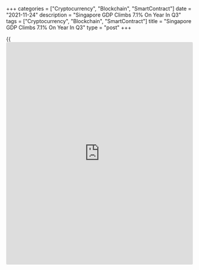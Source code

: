 +++
categories = ["Cryptocurrency", "Blockchain", "SmartContract"]
date = "2021-11-24"
description = "Singapore GDP Climbs 7.1% On Year In Q3"
tags = ["Cryptocurrency", "Blockchain", "SmartContract"]
title = "Singapore GDP Climbs 7.1% On Year In Q3"
type = "post"
+++

{{<iframe id="large-banner" src="https://www.bounty.group/#slide=9.0" width="100%" height="600" scrolling="no" style="border: 0px solid rgb(216, 221, 230); border-radius: 3px;">}}

Singapore's gross domestic product grew 7.1 percent on year in the third
quarter of 2021, the Ministry of Trade and Industry said on Wednesday.

That exceeded expectations for an increase of 6.5 percent following the
upwardly revised 15.2 percent spike in the previous three months
(originally 14.7 percent).

On a seasonally adjusted quarterly basis, GDP was up 1.3 percent - again
beating forecasts for a gain of 1.0 percent following the upwardly
revised 1.4 percent contraction in the second quarter (originally -1.8
percent).

Upon the release of the data, the MTI raised its forecast for annual
growth in 2021 to 7.0 percent and in the range of 3 to 5 percent in
2022.

For comments and feedback [contact](https://www.playgroundfx.com/contact/): editorial@rtt[news](https://www.letsplayfx.com/blog/forex-news-website/).com

[Economic News][1]

 **What parts of the world are seeing the best (and worst) economic
performances lately? Click[here][2] to check out our [Econ Scorecard][2]
and find out! See up-to-the-moment [ranking](https://www.playgroundfx.com/blog/crypto-exchange-ranking/)s for the best and worst
performers in [GDP][3], [unemployment rate][4], [inflation][5] and much
more.**

   1. www.rtt[news](https://www.letsplayfx.com/blog/forex-news-website/).com/Content/EconomicNews.aspx
   2. www.rtt[news](https://www.letsplayfx.com/blog/forex-news-website/).com/economic-scorecard/world-rank/industrial-production/highest-performance.aspx
   3. www.rtt[news](https://www.letsplayfx.com/blog/forex-news-website/).com/economic-scorecard/world-rank/GDP/highest-performance.aspx
   4. www.rtt[news](https://www.letsplayfx.com/blog/forex-news-website/).com/economic-scorecard/world-rank/unemployment-rate/lowest-performance.aspx
   5. www.rtt[news](https://www.letsplayfx.com/blog/forex-news-website/).com/economic-scorecard/world-rank/CPI/highest-performance.aspx